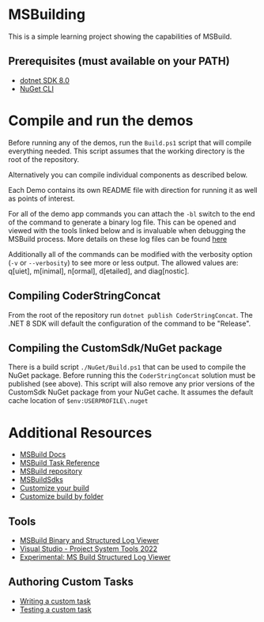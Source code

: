 # MSBuilding
This is a simple learning project showing the capabilities of MSBuild.

## Prerequisites (must available on your PATH)
- [dotnet SDK 8.0](https://dotnet.microsoft.com/download)
- [NuGet CLI](https://www.nuget.org/downloads)

# Compile and run the demos
Before running any of the demos, run the `Build.ps1` script that will compile everything needed. This script assumes that the working directory is the root of the repository.

Alternatively you can compile individual components as described below.

Each Demo contains its own README file with direction for running it as well as points of interest. 

For all of the demo app commands you can attach the `-bl` switch to the end of the command to generate a binary log file. This can be opened and viewed with the tools linked below and is invaluable when debugging the MSBuild process. More details on these log files can be found [here](https://msbuildlog.com/)

Additionally all of the commands can be modified with the verbosity option (`-v` or `--verbosity`) to see more or less output. The allowed values are: q[uiet], m[inimal], n[ormal], d[etailed], and diag[nostic].

## Compiling CoderStringConcat
From the root of the repository run `dotnet publish CoderStringConcat`. The .NET 8 SDK will default the configuration of the command to be "Release".

## Compiling the CustomSdk/NuGet package
There is a build script `./NuGet/Build.ps1` that can be used to compile the NuGet package.
Before running this the `CoderStringConcat` solution must be published (see above).
This script will also remove any prior versions of the CustomSdk NuGet package from your NuGet cache. It assumes the default cache location of `$env:USERPROFILE\.nuget`


# Additional Resources
- [MSBuild Docs](https://learn.microsoft.com/visualstudio/msbuild/msbuild?WT.mc_id=DT-MVP-5003472)
- [MSBuild Task Reference](https://learn.microsoft.com/visualstudio/msbuild/msbuild-task-reference?WT.mc_id=DT-MVP-5003472)
- [MSBuild repository](https://github.com/dotnet/msbuild)
- [MSBuildSdks](https://github.com/microsoft/MSBuildSdks)
- [Customize your build](https://learn.microsoft.com/visualstudio/msbuild/customize-your-build?WT.mc_id=DT-MVP-5003472)
- [Customize build by folder](https://learn.microsoft.com/visualstudio/msbuild/customize-by-directory?WT.mc_id=DT-MVP-5003472)

## Tools
- [MSBuild Binary and Structured Log Viewer](https://msbuildlog.com/)
- [Visual Studio - Project System Tools 2022](https://marketplace.visualstudio.com/items?itemName=VisualStudioProductTeam.ProjectSystemTools2022)
- [Experimental: MS Build Structured Log Viewer](https://marketplace.visualstudio.com/items?itemName=lambdageek.msbuild-structured-log-viewer)

## Authoring Custom Tasks
- [Writing a custom task](https://learn.microsoft.com/en-us/visualstudio/msbuild/task-writing?WT.mc_id=DT-MVP-5003472)
- [Testing a custom task](https://learn.microsoft.com/visualstudio/msbuild/tutorial-test-custom-task?WT.mc_id=DT-MVP-5003472)
